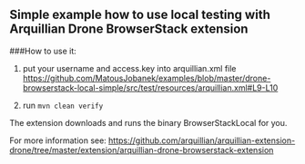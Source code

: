 ## Simple example how to use local testing with Arquillian Drone BrowserStack extension

###How to use it:
1) put your username and access.key into arquillian.xml file
https://github.com/MatousJobanek/examples/blob/master/drone-browserstack-local-simple/src/test/resources/arquillian.xml#L9-L10
 
2) run `mvn clean verify`

The extension downloads and runs the binary BrowserStackLocal for you. 

For more information see: https://github.com/arquillian/arquillian-extension-drone/tree/master/extension/arquillian-drone-browserstack-extension